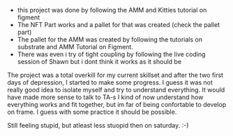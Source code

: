 - this project was done by following the AMM and Kitties tutorial on figment
- The NFT Part works and a pallet for that was created (check the pallet part)
- The pallet for the AMM was created by following the tutorials on substrate and AMM Tutorial on Figment.
- There was even i try of tight coupling by following the live coding session of Shawn but i dont think it works as it should be

The project was a total overkill for my current skillset and after the two first days of depression, I started to make some progress.
I guess it was not really good idea to isolate myself and try to understand everything. It would have made more sense to talk to TA-s
I kind of now understand how everything works and fit together, but im far of being confortable to develop on frame.
I guess with some practice it should be possible.

Still feeling stupid, but atleast less stuopid then on saturday. :-)
